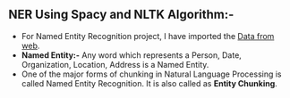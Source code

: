## NER Using Spacy and NLTK Algorithm:-
  * For Named Entity Recognition project, I have imported the [Data from web](https://www.gutenberg.org/files/65567/65567-0.txt).
  * **Named Entity:-** Any word which represents a Person, Date, Organization, Location, Address is a Named Entity.
  * One of the major forms of chunking in Natural Language Processing is called Named Entity Recognition. It is also called as **Entity Chunking**.
